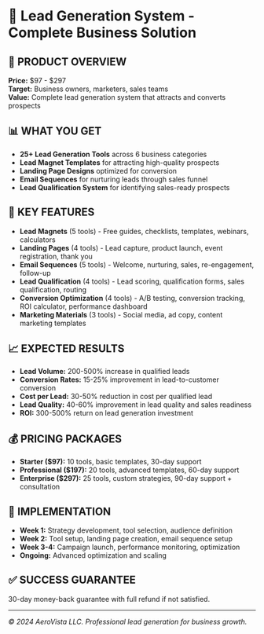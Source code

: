 # 🎯 Lead Generation System - Complete Business Solution

## 🎯 **PRODUCT OVERVIEW**
**Price:** $97 - $297  
**Target:** Business owners, marketers, sales teams  
**Value:** Complete lead generation system that attracts and converts prospects  

## 📊 **WHAT YOU GET**
- **25+ Lead Generation Tools** across 6 business categories
- **Lead Magnet Templates** for attracting high-quality prospects
- **Landing Page Designs** optimized for conversion
- **Email Sequences** for nurturing leads through sales funnel
- **Lead Qualification System** for identifying sales-ready prospects

## 🚀 **KEY FEATURES**
- **Lead Magnets** (5 tools) - Free guides, checklists, templates, webinars, calculators
- **Landing Pages** (4 tools) - Lead capture, product launch, event registration, thank you
- **Email Sequences** (5 tools) - Welcome, nurturing, sales, re-engagement, follow-up
- **Lead Qualification** (4 tools) - Lead scoring, qualification forms, sales qualification, routing
- **Conversion Optimization** (4 tools) - A/B testing, conversion tracking, ROI calculator, performance dashboard
- **Marketing Materials** (3 tools) - Social media, ad copy, content marketing templates

## 📈 **EXPECTED RESULTS**
- **Lead Volume:** 200-500% increase in qualified leads
- **Conversion Rates:** 15-25% improvement in lead-to-customer conversion
- **Cost per Lead:** 30-50% reduction in cost per qualified lead
- **Lead Quality:** 40-60% improvement in lead quality and sales readiness
- **ROI:** 300-500% return on lead generation investment

## 💰 **PRICING PACKAGES**
- **Starter ($97):** 10 tools, basic templates, 30-day support
- **Professional ($197):** 20 tools, advanced templates, 60-day support
- **Enterprise ($297):** 25 tools, custom strategies, 90-day support + consultation

## 🎯 **IMPLEMENTATION**
- **Week 1:** Strategy development, tool selection, audience definition
- **Week 2:** Tool setup, landing page creation, email sequence setup
- **Week 3-4:** Campaign launch, performance monitoring, optimization
- **Ongoing:** Advanced optimization and scaling

## ✅ **SUCCESS GUARANTEE**
30-day money-back guarantee with full refund if not satisfied.

---
*© 2024 AeroVista LLC. Professional lead generation for business growth.*
